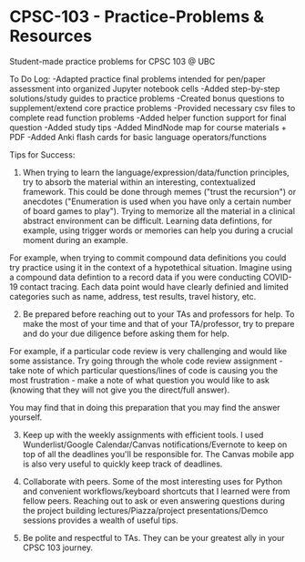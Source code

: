 # CPSC-103 - Practice-Problems & Resources
Student-made practice problems for CPSC 103 @ UBC

To Do Log: 
-Adapted practice final problems intended for pen/paper assessment into organized Jupyter notebook cells 
-Added step-by-step solutions/study guides to practice problems 
-Created bonus questions to supplement/extend core practice problems 
-Provided necessary csv files to complete read function problems 
-Added helper function support for final question 
-Added study tips
-Added MindNode map for course materials + PDF
-Added Anki flash cards for basic language operators/functions

Tips for Success:

1) When trying to learn the language/expression/data/function principles, try to absorb the material within an interesting, contextualized framework. This could be done through memes ("trust the recursion") or anecdotes ("Enumeration is used when you have only a certain number of board games to play"). Trying to memorize all the material in a clinical abstract environment can be difficult. Learning data defintions, for example, using trigger words or memories can help you during a crucial moment during an example. 

For example, when trying to commit compound data definitions you could try practice using it in the context of a hypotethical situation. Imagine using a compound data defintion to a record data if you were conducting COVID-19 contact tracing. Each data point would have clearly definied and limited categories such as name, address, test results, travel history, etc. 

2) Be prepared before reaching out to your TAs and professors for help. To make the most of your time and that of your TA/professor, try to prepare and do your due diligence before asking them for help.

For example, if a particular code review is very challenging and would like some assistance. Try going through the whole code review assignment - take note of which particular questions/lines of code is causing you the most frustration - make a note of what question you would like to ask (knowing that they will not give you the direct/full answer). 

You may find that in doing this preparation that you may find the answer yourself. 

3) Keep up with the weekly assignments with efficient tools. I used Wunderlist/Google Calendar/Canvas notifications/Evernote to keep on top of all the deadlines you'll be responsible for. The Canvas mobile app is also very useful to quickly keep track of deadlines. 

4) Collaborate with peers. Some of the most interesting uses for Python and convenient workflows/keyboard shortcuts that I learned were from fellow peers. Reaching out to ask or even answering questions during the project building lectures/Piazza/project presentations/Demco sessions provides a wealth of useful tips. 

5) Be polite and respectful to TAs. They can be your greatest ally in your CPSC 103 journey. 
